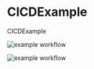 # CICDExample
CICDExample

![example workflow](https://github.com/pramahaditamaputra-ralali/CICDExample/actions/workflows/codequality.yml/badge.svg)

![example workflow](https://github.com/pramahaditamaputra-ralali/CICDExample/actions/workflows/android.yml/badge.svg)
